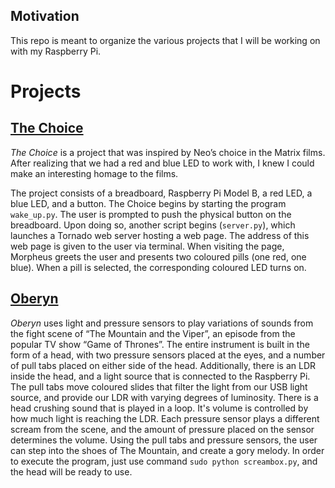 ## Motivation
This repo is meant to organize the various projects that I will be working on with my Raspberry Pi.

# Projects
## [The Choice](https://github.com/ajr-zimmer/RPi-projects/tree/master/the-choice)
*The Choice* is a project that was inspired by Neo’s choice in the Matrix films. After realizing that we had a red and blue LED to work with, I knew I could make an interesting homage to the films.

The project consists of a breadboard, Raspberry Pi Model B, a red LED, a blue LED, and a button. The Choice begins by starting the program `wake_up.py`. The user is prompted to push the physical button on the breadboard. Upon doing so, another script begins (`server.py`), which launches a Tornado web server hosting a web page. The address of this web page is given to the user via terminal. When visiting the page, Morpheus greets the user and presents two coloured pills (one red, one blue). When a pill is selected, the corresponding coloured LED turns on.

## [Oberyn](https://github.com/ajr-zimmer/RPi-projects/tree/master/oberyn-bot)
*Oberyn* uses light and pressure sensors to play variations of sounds from the fight scene of “The Mountain and the Viper”, an episode from the popular TV show “Game of Thrones”. The entire instrument is built in the form of a head, with two pressure sensors placed at the eyes, and a number of pull tabs placed on either side of the head. Additionally, there is an LDR inside the head, and a light source that is connected to the Raspberry Pi. The pull tabs move coloured slides that filter the light from our USB light source, and provide our LDR with varying degrees of luminosity. There is a head crushing sound that is played in a loop. It's volume is controlled by how much light is reaching the LDR. Each pressure sensor plays a different scream from the scene, and the amount of pressure placed on the sensor determines the volume. Using the pull tabs and pressure sensors, the user can step into the shoes of The Mountain, and create a gory melody. In order to execute the program, just use command `sudo python screambox.py`, and the head will be ready to use.
